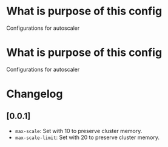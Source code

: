 # What is purpose of this config 

Configurations for autoscaler

# What is purpose of this config 

Configurations for autoscaler

# Changelog

## [0.0.1]

- `max-scale`: Set with 10 to preserve cluster memory.
- `max-scale-limit`: Set with 20 to preserve cluster memory.

